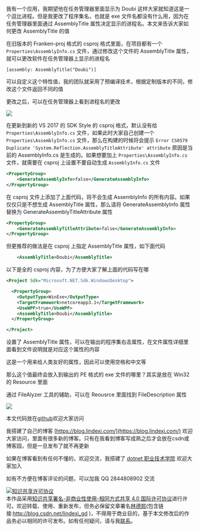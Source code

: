 
我有一个应用，我期望他在任务管理器里面显示为 Doubi 这样大家就知道这是一个逗比进程。但是我更改了程序集名，也就是 exe 文件名都没有什么用，因为在任务管理器里面通过 AssemblyTitle 属性决定显示的进程名。本文来告诉大家如何更改 AssemblyTitle 的值

<!--more-->


<!-- CreateTime:2020/12/14 8:36:58 -->

<!-- 发布 -->

在旧版本的 Franken-proj 格式的 csproj 格式里面，在项目都有一个 `Properties\AssemblyInfo.cs` 文件，通过修改这个文件的 AssemblyTitle 属性，就可以更改软件在任务管理器上显示的进程名

```
[assembly: AssemblyTitle("Doubi")]
```

可以自定义这个特性值，我的团队就采用了预编译技术，根据定制版本的不同，修改这个文件返回不同的值

更改之后，可以在任务管理器上看到进程名的更改

<!-- ![](image/dotnet 如何更改应用在任务管理器显示的进程名 AssemblyTitle 的值/dotnet 如何更改应用在任务管理器显示的进程名 AssemblyTitle 的值0.png) -->
![](http://image.acmx.xyz/lindexi%2F202012121758262369.jpg)

在更新到新的 VS 2017 的 SDK Style 的 csproj 格式，默认没有给 `Properties\AssemblyInfo.cs` 文件，如果此时大家自己创建一个 `Properties\AssemblyInfo.cs` 文件，那么在构建的时候将会提示 `Error CS0579 Duplicate 'System.Reflection.AssemblyTitleAttribute' attribute` 原因是当前的 AssemblyInfo.cs 是生成的。如果想要加上 `Properties\AssemblyInfo.cs` 文件，就需要在 csproj 上设置不要自动生成 `AssemblyInfo.cs` 文件

```xml
<PropertyGroup>
    <GenerateAssemblyInfo>false</GenerateAssemblyInfo>
</PropertyGroup>
```

在 csproj 文件上添加了上面代码，将不会生成 AssemblyInfo 的所有内容。如果仅仅只是不想生成 AssemblyTitle 属性，那么请将 GenerateAssemblyInfo 属性替换为 GenerateAssemblyTitleAttribute 属性

```xml
<PropertyGroup>
    <GenerateAssemblyTitleAttribute>false</GenerateAssemblyInfo>
</PropertyGroup>
```

但更推荐的做法是在 csproj 上指定 AssemblyTitle 属性，如下面代码

```xml
    <AssemblyTitle>Doubi</AssemblyTitle>
```

以下是全的 csproj 内容，为了方便大家了解上面的代码写在哪

```xml
<Project Sdk="Microsoft.NET.Sdk.WindowsDesktop">

  <PropertyGroup>
    <OutputType>WinExe</OutputType>
    <TargetFramework>netcoreapp3.1</TargetFramework>
    <UseWPF>true</UseWPF>
    <AssemblyTitle>Doubi</AssemblyTitle>
  </PropertyGroup>

</Project>
```

设置了 AssemblyTitle 属性，可以在输出的程序集右击属性，在文件属性详细里面看到文件说明就是对应这个属性的内容

这是一个用来给人类友好的属性，因此可以使用空格和中文等

那么这个值最终会放入到输出的 PE 格式的 exe 文件的哪里？其实是放在 Win32 的 Resource 里面

通过 FileAlyzer 工具的辅助，可以在 Reousrce 里面找到 FileDescription 属性

<!-- ![](image/dotnet 如何更改应用在任务管理器显示的进程名 AssemblyTitle 的值/dotnet 如何更改应用在任务管理器显示的进程名 AssemblyTitle 的值1.png) -->

![](http://image.acmx.xyz/lindexi%2F20201212209324787.jpg)

本文代码放在[github](https://github.com/lindexi/lindexi_gd/tree/18983486/BeehijemwaboHaihafobe)欢迎大家访问




我搭建了自己的博客 [https://blog.lindexi.com/](https://blog.lindexi.com/) 欢迎大家访问，里面有很多新的博客。只有在我看到博客写成熟之后才会放在csdn或博客园，但是一旦发布了就不再更新

如果在博客看到有任何不懂的，欢迎交流，我搭建了 [dotnet 职业技术学院](https://t.me/dotnet_campus) 欢迎大家加入

如有不方便在博客评论的问题，可以加我 QQ 2844808902 交流

<a rel="license" href="http://creativecommons.org/licenses/by-nc-sa/4.0/"><img alt="知识共享许可协议" style="border-width:0" src="https://licensebuttons.net/l/by-nc-sa/4.0/88x31.png" /></a><br />本作品采用<a rel="license" href="http://creativecommons.org/licenses/by-nc-sa/4.0/">知识共享署名-非商业性使用-相同方式共享 4.0 国际许可协议</a>进行许可。欢迎转载、使用、重新发布，但务必保留文章署名[林德熙](http://blog.csdn.net/lindexi_gd)(包含链接:http://blog.csdn.net/lindexi_gd )，不得用于商业目的，基于本文修改后的作品务必以相同的许可发布。如有任何疑问，请与我[联系](mailto:lindexi_gd@163.com)。